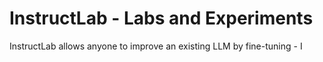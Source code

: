 # InstructLab - Labs and Experiments
InstructLab allows anyone to improve an existing LLM by fine-tuning - I
